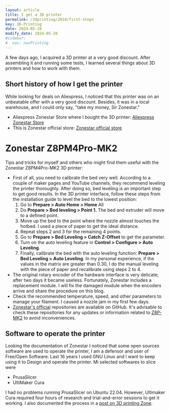 ```yaml
---
layout: article
title: I get a 3D printer
permalink: /3dprinting/2024/first-steps
key: 3D-Printing   
date: 2024-05-28 
modify_date: 2024-05-28    
#sidebar:
#  nav: navPrinting   
---
```

A few days ago, I acquired a 3D printer at a very good discount. After assembling it and running some tests, I learned several things about 3D printers and how to work with them.

## Short history of how I get the printer

While looking for deals on Aliexpress, I noticed that this printer was on an unbeatable offer with a very good discount. Besides, it was in a local warehouse, and I could only say, "take my money, Sir Zonestar."   
 - Aliexpress Zonestar Store where I bought the 3D printer: [Aliexpress Zonestar Store](https://zonestar.aliexpress.com/store/1797783?spm=a2g0o.order_list.order_list_main.57.1e761802VmcYS5)   
 - This is Zonestar official store: [Zonestar official store](https://www.zonestar3dshop.com/products/zonestar-z8pm4-pro-4-extruder-4-in-1-out-color-mixing-hotend-large-size-fast-assembly-classic-aluminum-frame-3d-printer-diy-kit)   

# Zonestar Z8PM4Pro-MK2
Tips and tricks for myself and others who might find them useful with the Zonestar Z8PM4Pro-MK2 3D printer:
- First of all, you need to calibrate the bed very well. According to a couple of maker pages and YouTube channels, they recommend leveling the printer thoroughly. After doing so, bed leveling is an important step to get good results. In the 3D printer interface, follow these steps from the installation guide to level the bed to the lowest position:
   1. Go to **Prepare > Auto Home > Home** All  
   2. Do **Prepare > Bed leveling > Point 1.** The bed and extruder will move to a defined point.    
   3. Move up the bed to the point where the nozzle almost touches the hotbed. I used a piece of paper to get the ideal distance.
   4. Repeat steps 2 and 3 for the remaining 4 points.
   5. Go to **Prepare > Bed Leveling > Catch Z-Offset** to get the parameter.   
   6. Turn on the auto leveling feature in **Control > Configure > Auto Leveling**.
   7. Finally, calibrate the bed with the auto leveling function: **Prepare > Bed Leveling > Auto Leveling**.
In my personal experience, if the values in the matrix are greater than 0.30, I do the manual leveling with the piece of paper and recalibrate using steps 2 to 4.   
- The original rotary encoder of the hardware interface is very delicate; after two days it became useless. Fortunately, Zonestar includes a replacement module. I will fix the damaged module when the encoders arrive and share the procedure on this blog.   
- Check the recommended temperature, speed, and other parameters to manage your filament. I caused a nozzle jam in my first few days.   
- [Zonestar's official](https://github.com/ZONESTAR3D) repositories are available on GitHub. It's advisable to check these repositories for any updates or information related to [Z8P-MK2](https://github.com/ZONESTAR3D/Z8P/tree/main/Z8P-MK2) to avoid inconveniences.

## Software to operate the printer
 Looking the documentation of Zonestar I noticed that some open sources software are used to operate the printer, I am a defensor and user of Free/Open Software. Last 16 years I used GNU Linux and I want to keep using it to Design and operate the printer. Mi selected softwares to slice were 
 - PrusaSlicer
 - UltiMaker Cura

I had no problems running PrusaSlicer on Ubuntu 22.04. However, Ultimaker Cura required four hours of research and trial-and-error sessions to get it working. I also documented the process in a [post on 3D printing Zone](https://razielgdn.github.io/risingembeddedmx/3dprinting/runingCura).